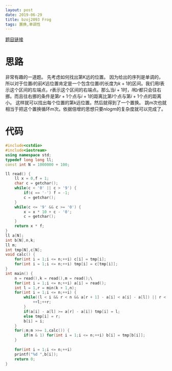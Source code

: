 ```yaml
---
layout: post
date: 2019-06-29
title: bzoj2093 Frog
tags: 置换,单调性
---
```


[题目链接](https://www.lydsy.com/JudgeOnline/problem.php?id=2093)
# 思路

非常有趣的一道题。
先考虑如何找出第K远的位置。
因为给出的序列是单调的，所以对于位置$i$的前$K$远位置肯定是一个包含位置$i$的长度为$k+1$的区间。我们用$l$表示这个区间的左端点，$r$表示这个区间的右端点。那么当$i+1$时，$l$和$r$都只会往右挪。而且往右挪的条件是第$r+1$个点与$i+1$的距离比第$l$个点与第$i+1$个点的距离小。
这样就可以找出每个位置的第k远位置。然后就得到了一个置换。
跳$m$次也就相当于把这个置换循环$m$次。依据倍增的思想只要$nlogm$的复杂度就可以完成了。

# 代码
```cpp
#include<cstdio>
#include<iostream>
using namespace std;
typedef long long ll;
const int N = 1000000 + 100;

ll read() {
	ll x = 0,f = 1;
	char c = getchar();
	while(c < '0' || c > '9') {
		if(c == '-') f = -1;
		c = getchar();
	}
	while(c <= '9' && c >= '0') {
		x = x * 10 + c - '0';
		c = getchar();
	}
	return x * f;
}
ll a[N];
int b[N],n,k;
ll m;
int tmp[N],c[N];
void calc() {
	for(int i = 1;i <= n;++i) c[i] = tmp[i];
	for(int i = 1;i <= n;++i) tmp[i] = c[tmp[i]];
}
int main() {
	n = read(),k = read(),m = read();\
	for(int i = 1;i <= n;++i) a[i] = read();
	int l = 1,r = min(k + 1,n);
	for(int i = 1;i <= n;++i) {
		while((l < i && r < n && a[r + 1] - a[i] < a[i] - a[l]) || r < i) {
			++l;++r;
		}
		if(a[i] - a[l] >= a[r] - a[i]) tmp[i] = l;
		else tmp[i] = r;
		b[i] = i;
	}
	for(;m;m >>= 1,calc()) {
		if(m & 1) for(int i = 1;i <= n;++i) b[i] = tmp[b[i]];
	}
	
	for(int i = 1;i <= n;++i) 
	printf("%d ",b[i]);
	return 0;
}

```
